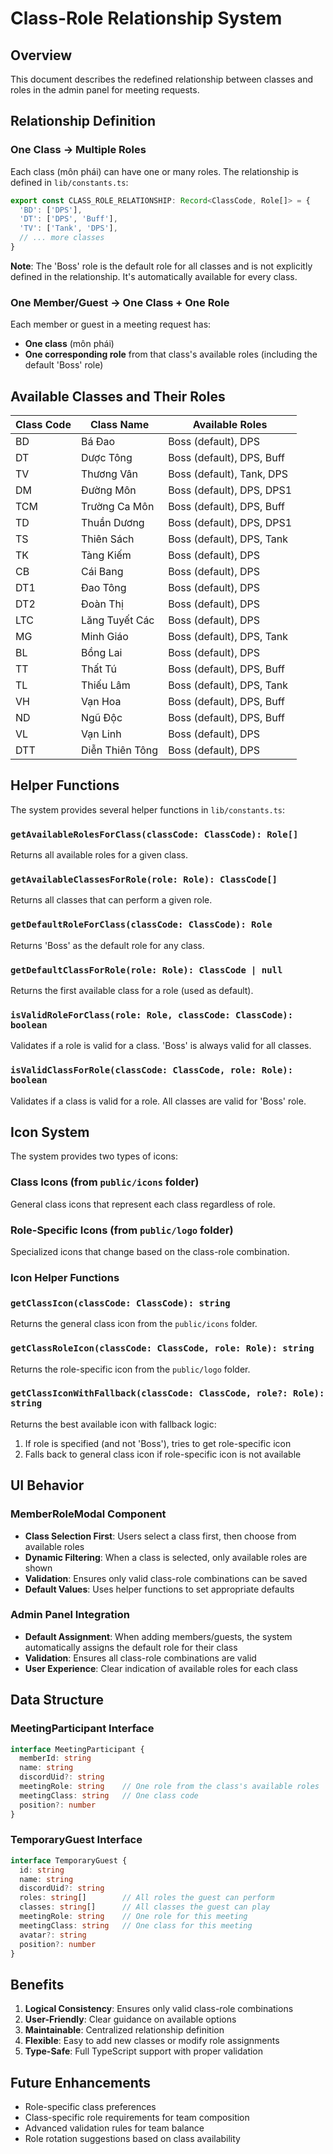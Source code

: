 # Class-Role Relationship System

## Overview

This document describes the redefined relationship between classes and roles in the admin panel for meeting requests.

## Relationship Definition

### One Class → Multiple Roles
Each class (môn phái) can have one or many roles. The relationship is defined in `lib/constants.ts`:

```typescript
export const CLASS_ROLE_RELATIONSHIP: Record<ClassCode, Role[]> = {
  'BD': ['DPS'],
  'DT': ['DPS', 'Buff'],
  'TV': ['Tank', 'DPS'],
  // ... more classes
}
```

**Note**: The 'Boss' role is the default role for all classes and is not explicitly defined in the relationship. It's automatically available for every class.

### One Member/Guest → One Class + One Role
Each member or guest in a meeting request has:
- **One class** (môn phái)
- **One corresponding role** from that class's available roles (including the default 'Boss' role)

## Available Classes and Their Roles

| Class Code | Class Name | Available Roles |
|------------|------------|-----------------|
| BD | Bá Đao | Boss (default), DPS |
| DT | Dược Tông | Boss (default), DPS, Buff |
| TV | Thương Vân | Boss (default), Tank, DPS |
| DM | Đường Môn | Boss (default), DPS, DPS1 |
| TCM | Trường Ca Môn | Boss (default), DPS, Buff |
| TD | Thuần Dương | Boss (default), DPS, DPS1 |
| TS | Thiên Sách | Boss (default), DPS, Tank |
| TK | Tàng Kiếm | Boss (default), DPS |
| CB | Cái Bang | Boss (default), DPS |
| DT1 | Đao Tông | Boss (default), DPS |
| DT2 | Đoàn Thị | Boss (default), DPS |
| LTC | Lăng Tuyết Các | Boss (default), DPS |
| MG | Minh Giáo | Boss (default), DPS, Tank |
| BL | Bồng Lai | Boss (default), DPS |
| TT | Thất Tú | Boss (default), DPS, Buff |
| TL | Thiếu Lâm | Boss (default), DPS, Tank |
| VH | Vạn Hoa | Boss (default), DPS, Buff |
| ND | Ngũ Độc | Boss (default), DPS, Buff |
| VL | Vạn Linh | Boss (default), DPS |
| DTT | Diễn Thiên Tông | Boss (default), DPS |

## Helper Functions

The system provides several helper functions in `lib/constants.ts`:

### `getAvailableRolesForClass(classCode: ClassCode): Role[]`
Returns all available roles for a given class.

### `getAvailableClassesForRole(role: Role): ClassCode[]`
Returns all classes that can perform a given role.

### `getDefaultRoleForClass(classCode: ClassCode): Role`
Returns 'Boss' as the default role for any class.

### `getDefaultClassForRole(role: Role): ClassCode | null`
Returns the first available class for a role (used as default).

### `isValidRoleForClass(role: Role, classCode: ClassCode): boolean`
Validates if a role is valid for a class. 'Boss' is always valid for all classes.

### `isValidClassForRole(classCode: ClassCode, role: Role): boolean`
Validates if a class is valid for a role. All classes are valid for 'Boss' role.

## Icon System

The system provides two types of icons:

### Class Icons (from `public/icons` folder)
General class icons that represent each class regardless of role.

### Role-Specific Icons (from `public/logo` folder)
Specialized icons that change based on the class-role combination.

### Icon Helper Functions

### `getClassIcon(classCode: ClassCode): string`
Returns the general class icon from the `public/icons` folder.

### `getClassRoleIcon(classCode: ClassCode, role: Role): string`
Returns the role-specific icon from the `public/logo` folder.

### `getClassIconWithFallback(classCode: ClassCode, role?: Role): string`
Returns the best available icon with fallback logic:
1. If role is specified (and not 'Boss'), tries to get role-specific icon
2. Falls back to general class icon if role-specific icon is not available

## UI Behavior

### MemberRoleModal Component
- **Class Selection First**: Users select a class first, then choose from available roles
- **Dynamic Filtering**: When a class is selected, only available roles are shown
- **Validation**: Ensures only valid class-role combinations can be saved
- **Default Values**: Uses helper functions to set appropriate defaults

### Admin Panel Integration
- **Default Assignment**: When adding members/guests, the system automatically assigns the default role for their class
- **Validation**: Ensures all class-role combinations are valid
- **User Experience**: Clear indication of available roles for each class

## Data Structure

### MeetingParticipant Interface
```typescript
interface MeetingParticipant {
  memberId: string
  name: string
  discordUid?: string
  meetingRole: string    // One role from the class's available roles
  meetingClass: string   // One class code
  position?: number
}
```

### TemporaryGuest Interface
```typescript
interface TemporaryGuest {
  id: string
  name: string
  discordUid?: string
  roles: string[]        // All roles the guest can perform
  classes: string[]      // All classes the guest can play
  meetingRole: string    // One role for this meeting
  meetingClass: string   // One class for this meeting
  avatar?: string
  position?: number
}
```

## Benefits

1. **Logical Consistency**: Ensures only valid class-role combinations
2. **User-Friendly**: Clear guidance on available options
3. **Maintainable**: Centralized relationship definition
4. **Flexible**: Easy to add new classes or modify role assignments
5. **Type-Safe**: Full TypeScript support with proper validation

## Future Enhancements

- Role-specific class preferences
- Class-specific role requirements for team composition
- Advanced validation rules for team balance
- Role rotation suggestions based on class availability 